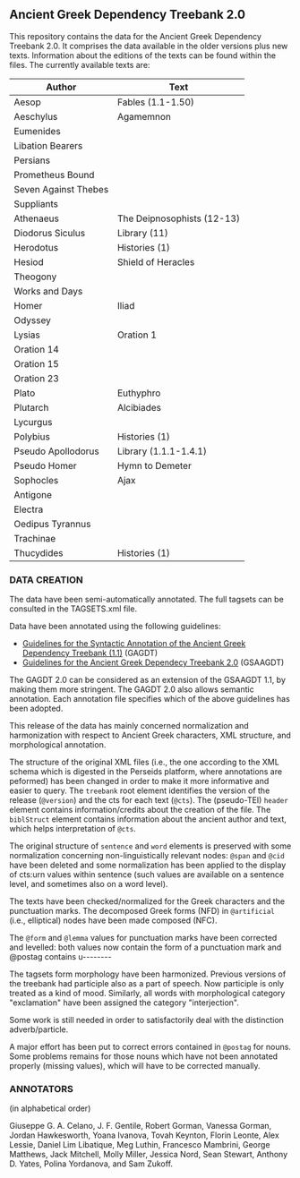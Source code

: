 ## Ancient Greek Dependency Treebank 2.0

This repository contains the data for the Ancient Greek Dependency Treebank 2.0. It comprises the data available 
in the older versions plus new texts. Information about the editions of the texts can be found within the files.
The currently available texts are:

Author | Text 
------------ | ------------- 
Aesop | Fables (1.1-1.50) 
Aeschylus | Agamemnon 
 | Eumenides 
 | Libation Bearers 
 | Persians 
 | Prometheus Bound 
 | Seven Against Thebes 
 | Suppliants 
Athenaeus | The Deipnosophists (12-13) 
Diodorus Siculus | Library (11) 
Herodotus | Histories (1)
Hesiod | Shield of Heracles 
 | Theogony
 | Works and Days 
Homer | Iliad 
 | Odyssey 
Lysias | Oration 1 
 | Oration 14 
 | Oration 15 
 | Oration 23 
Plato | Euthyphro 
Plutarch | Alcibiades 
 | Lycurgus 
Polybius | Histories (1) 
Pseudo Apollodorus | Library (1.1.1-1.4.1)
Pseudo Homer |Hymn to Demeter
Sophocles | Ajax
 | Antigone
 | Electra
 | Oedipus Tyrannus
 | Trachinae 
Thucydides | Histories (1)

### DATA CREATION

The data have been semi-automatically annotated. The full tagsets can be consulted in the TAGSETS.xml file.

Data have been annotated using the following guidelines:
* [Guidelines for the Syntactic Annotation of the Ancient Greek Dependency Treebank (1.1)](http://nlp.perseus.tufts.edu/syntax/treebank/agdt/1.7/docs/guidelines.pdf) (GAGDT)
* [Guidelines for the Ancient Greek Dependecy Treebank 2.0](https://github.com/PerseusDL/treebank_data/tree/master/AGDT2/guidelines) (GSAAGDT)

The GAGDT 2.0 can be considered as an extension of the GSAAGDT 1.1, by making them more stringent. The GAGDT 2.0 also allows
semantic annotation. Each annotation file specifies which of the above guidelines has been adopted.

This release of the data has mainly concerned normalization and harmonization with respect to Ancient Greek characters, XML structure, and morphological annotation.

The structure of the original XML files (i.e., the one according to the XML schema which is digested in the Perseids platform, where annotations are peformed) has been changed in order to make it more informative and easier to query. The <code>treebank</code> root element identifies the version of the release (<code>@version</code>) and the cts for each text (<code>@cts</code>). The (pseudo-TEI) <code>header</code> element
contains information/credits about the creation of the file. The <code>biblStruct</code> element contains information about the ancient author and text, which helps interpretation of <code>@cts</code>.

The original structure of <code>sentence</code> and <code>word</code> elements is preserved with some normalization concerning non-linguistically relevant nodes: <code>@span</code> and <code>@cid</code> have been deleted and some normalization has been applied to the display of cts:urn values within </code>sentence</code> (such values are available on a sentence level, and sometimes also on a word level). 

The texts have been checked/normalized for the Greek characters and the punctuation marks. The decomposed Greek forms (NFD) in <code>@artificial</code> (i.e., elliptical) nodes have been made composed (NFC). 

The <code>@form</code> and <code>@lemma</code> values for punctuation marks have been corrected and levelled: both values now contain the form of a punctuation mark and @postag contains u--------

The tagsets form morphology have been harmonized. Previous versions of the treebank had participle also as a part of speech. Now
participle is only treated as a kind of mood. Similarly, all words with morphological category "exclamation" have been assigned the category "interjection". 

Some work is still needed in order to satisfactorily deal with the distinction adverb/particle.

A major effort has been put to correct errors contained in <code>@postag</code> for nouns. Some problems remains for those nouns
which have not been annotated properly (missing values), which will have to be corrected manually.

### ANNOTATORS

(in alphabetical order)

Giuseppe G. A. Celano, J. F. Gentile, Robert Gorman, Vanessa Gorman,
Jordan Hawkesworth, Yoana Ivanova, Tovah Keynton, Florin Leonte, Alex Lessie,
Daniel Lim Libatique, Meg Luthin, Francesco Mambrini, George Matthews,
Jack Mitchell, Molly Miller, Jessica Nord, Sean Stewart, Anthony D. Yates,
Polina Yordanova, and Sam Zukoff.
